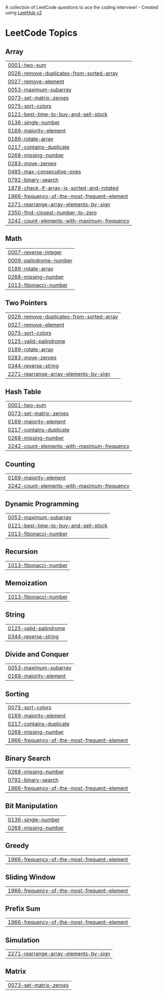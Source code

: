 A collection of LeetCode questions to ace the coding interview! - Created using [LeetHub v2](https://github.com/arunbhardwaj/LeetHub-2.0)
<!---LeetCode Topics Start-->
# LeetCode Topics
## Array
|  |
| ------- |
| [0001-two-sum](https://github.com/VoidYami/DSA/tree/master/0001-two-sum) |
| [0026-remove-duplicates-from-sorted-array](https://github.com/VoidYami/DSA/tree/master/0026-remove-duplicates-from-sorted-array) |
| [0027-remove-element](https://github.com/VoidYami/DSA/tree/master/0027-remove-element) |
| [0053-maximum-subarray](https://github.com/VoidYami/DSA/tree/master/0053-maximum-subarray) |
| [0073-set-matrix-zeroes](https://github.com/VoidYami/DSA/tree/master/0073-set-matrix-zeroes) |
| [0075-sort-colors](https://github.com/VoidYami/DSA/tree/master/0075-sort-colors) |
| [0121-best-time-to-buy-and-sell-stock](https://github.com/VoidYami/DSA/tree/master/0121-best-time-to-buy-and-sell-stock) |
| [0136-single-number](https://github.com/VoidYami/DSA/tree/master/0136-single-number) |
| [0169-majority-element](https://github.com/VoidYami/DSA/tree/master/0169-majority-element) |
| [0189-rotate-array](https://github.com/VoidYami/DSA/tree/master/0189-rotate-array) |
| [0217-contains-duplicate](https://github.com/VoidYami/DSA/tree/master/0217-contains-duplicate) |
| [0268-missing-number](https://github.com/VoidYami/DSA/tree/master/0268-missing-number) |
| [0283-move-zeroes](https://github.com/VoidYami/DSA/tree/master/0283-move-zeroes) |
| [0485-max-consecutive-ones](https://github.com/VoidYami/DSA/tree/master/0485-max-consecutive-ones) |
| [0792-binary-search](https://github.com/VoidYami/DSA/tree/master/0792-binary-search) |
| [1878-check-if-array-is-sorted-and-rotated](https://github.com/VoidYami/DSA/tree/master/1878-check-if-array-is-sorted-and-rotated) |
| [1966-frequency-of-the-most-frequent-element](https://github.com/VoidYami/DSA/tree/master/1966-frequency-of-the-most-frequent-element) |
| [2271-rearrange-array-elements-by-sign](https://github.com/VoidYami/DSA/tree/master/2271-rearrange-array-elements-by-sign) |
| [2350-find-closest-number-to-zero](https://github.com/VoidYami/DSA/tree/master/2350-find-closest-number-to-zero) |
| [3242-count-elements-with-maximum-frequency](https://github.com/VoidYami/DSA/tree/master/3242-count-elements-with-maximum-frequency) |
## Math
|  |
| ------- |
| [0007-reverse-integer](https://github.com/VoidYami/DSA/tree/master/0007-reverse-integer) |
| [0009-palindrome-number](https://github.com/VoidYami/DSA/tree/master/0009-palindrome-number) |
| [0189-rotate-array](https://github.com/VoidYami/DSA/tree/master/0189-rotate-array) |
| [0268-missing-number](https://github.com/VoidYami/DSA/tree/master/0268-missing-number) |
| [1013-fibonacci-number](https://github.com/VoidYami/DSA/tree/master/1013-fibonacci-number) |
## Two Pointers
|  |
| ------- |
| [0026-remove-duplicates-from-sorted-array](https://github.com/VoidYami/DSA/tree/master/0026-remove-duplicates-from-sorted-array) |
| [0027-remove-element](https://github.com/VoidYami/DSA/tree/master/0027-remove-element) |
| [0075-sort-colors](https://github.com/VoidYami/DSA/tree/master/0075-sort-colors) |
| [0125-valid-palindrome](https://github.com/VoidYami/DSA/tree/master/0125-valid-palindrome) |
| [0189-rotate-array](https://github.com/VoidYami/DSA/tree/master/0189-rotate-array) |
| [0283-move-zeroes](https://github.com/VoidYami/DSA/tree/master/0283-move-zeroes) |
| [0344-reverse-string](https://github.com/VoidYami/DSA/tree/master/0344-reverse-string) |
| [2271-rearrange-array-elements-by-sign](https://github.com/VoidYami/DSA/tree/master/2271-rearrange-array-elements-by-sign) |
## Hash Table
|  |
| ------- |
| [0001-two-sum](https://github.com/VoidYami/DSA/tree/master/0001-two-sum) |
| [0073-set-matrix-zeroes](https://github.com/VoidYami/DSA/tree/master/0073-set-matrix-zeroes) |
| [0169-majority-element](https://github.com/VoidYami/DSA/tree/master/0169-majority-element) |
| [0217-contains-duplicate](https://github.com/VoidYami/DSA/tree/master/0217-contains-duplicate) |
| [0268-missing-number](https://github.com/VoidYami/DSA/tree/master/0268-missing-number) |
| [3242-count-elements-with-maximum-frequency](https://github.com/VoidYami/DSA/tree/master/3242-count-elements-with-maximum-frequency) |
## Counting
|  |
| ------- |
| [0169-majority-element](https://github.com/VoidYami/DSA/tree/master/0169-majority-element) |
| [3242-count-elements-with-maximum-frequency](https://github.com/VoidYami/DSA/tree/master/3242-count-elements-with-maximum-frequency) |
## Dynamic Programming
|  |
| ------- |
| [0053-maximum-subarray](https://github.com/VoidYami/DSA/tree/master/0053-maximum-subarray) |
| [0121-best-time-to-buy-and-sell-stock](https://github.com/VoidYami/DSA/tree/master/0121-best-time-to-buy-and-sell-stock) |
| [1013-fibonacci-number](https://github.com/VoidYami/DSA/tree/master/1013-fibonacci-number) |
## Recursion
|  |
| ------- |
| [1013-fibonacci-number](https://github.com/VoidYami/DSA/tree/master/1013-fibonacci-number) |
## Memoization
|  |
| ------- |
| [1013-fibonacci-number](https://github.com/VoidYami/DSA/tree/master/1013-fibonacci-number) |
## String
|  |
| ------- |
| [0125-valid-palindrome](https://github.com/VoidYami/DSA/tree/master/0125-valid-palindrome) |
| [0344-reverse-string](https://github.com/VoidYami/DSA/tree/master/0344-reverse-string) |
## Divide and Conquer
|  |
| ------- |
| [0053-maximum-subarray](https://github.com/VoidYami/DSA/tree/master/0053-maximum-subarray) |
| [0169-majority-element](https://github.com/VoidYami/DSA/tree/master/0169-majority-element) |
## Sorting
|  |
| ------- |
| [0075-sort-colors](https://github.com/VoidYami/DSA/tree/master/0075-sort-colors) |
| [0169-majority-element](https://github.com/VoidYami/DSA/tree/master/0169-majority-element) |
| [0217-contains-duplicate](https://github.com/VoidYami/DSA/tree/master/0217-contains-duplicate) |
| [0268-missing-number](https://github.com/VoidYami/DSA/tree/master/0268-missing-number) |
| [1966-frequency-of-the-most-frequent-element](https://github.com/VoidYami/DSA/tree/master/1966-frequency-of-the-most-frequent-element) |
## Binary Search
|  |
| ------- |
| [0268-missing-number](https://github.com/VoidYami/DSA/tree/master/0268-missing-number) |
| [0792-binary-search](https://github.com/VoidYami/DSA/tree/master/0792-binary-search) |
| [1966-frequency-of-the-most-frequent-element](https://github.com/VoidYami/DSA/tree/master/1966-frequency-of-the-most-frequent-element) |
## Bit Manipulation
|  |
| ------- |
| [0136-single-number](https://github.com/VoidYami/DSA/tree/master/0136-single-number) |
| [0268-missing-number](https://github.com/VoidYami/DSA/tree/master/0268-missing-number) |
## Greedy
|  |
| ------- |
| [1966-frequency-of-the-most-frequent-element](https://github.com/VoidYami/DSA/tree/master/1966-frequency-of-the-most-frequent-element) |
## Sliding Window
|  |
| ------- |
| [1966-frequency-of-the-most-frequent-element](https://github.com/VoidYami/DSA/tree/master/1966-frequency-of-the-most-frequent-element) |
## Prefix Sum
|  |
| ------- |
| [1966-frequency-of-the-most-frequent-element](https://github.com/VoidYami/DSA/tree/master/1966-frequency-of-the-most-frequent-element) |
## Simulation
|  |
| ------- |
| [2271-rearrange-array-elements-by-sign](https://github.com/VoidYami/DSA/tree/master/2271-rearrange-array-elements-by-sign) |
## Matrix
|  |
| ------- |
| [0073-set-matrix-zeroes](https://github.com/VoidYami/DSA/tree/master/0073-set-matrix-zeroes) |
<!---LeetCode Topics End-->
